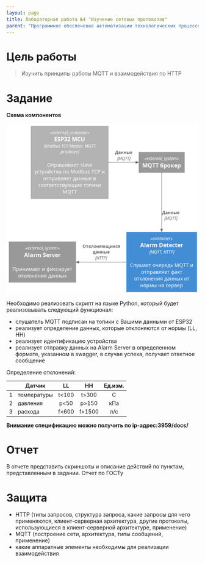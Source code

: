 ```yaml
---
layout: page
title: Лабораторная работа №4 "Изучение сетевых протоколов"
parent: "Программное обеспечение автоматизации технологических процессов и производств"
---
```



# Цель работы
> Изучить принципы работы MQTT и взаимодействия по HTTP

# Задание

**Схема компонентов**

![](static/scheme.png)

Необходимо реализовать скрипт на языке Python, который будет реализовывать следующий функционал:
* слушатель MQTT подписан на топики с Вашими данными от ESP32
* реализует определение данных, которые отклоняются от нормы (LL, HH)
* реализует идентификацию устройства
* реализует отправку данных на Alarm Server в определенном формате, указанном в swagger, в случае успеха, получает ответное сообщение

Определение отклонений:

|       | Датчик      |  LL   |   HH   | Ед.изм. |
| :---: | ----------- | :---: | :----: | :-----: |
|   1   | температуры | t<100 | t>300  |    С    |
|   2   | давления    | p<50  | p>150  |   кПа   |
|   3   | расхода     | f<600 | f>1500 |   л/с   |


**Внимание спецификацию можно получить по ip-адрес:3959/docs/**


# Отчет
В отчете представить скриншоты и описание действий по пунктам, представленным в задании.
Отчет по ГОСТу

# Защита
* HTTP (типы запросов, структура запроса, какие запросы для чего применяются, клиент-серверная архитектура, другие протоколы, использующиеся в клиент-серверной архитектуре, применение)
* MQTT (построение сети, архитектура, типы сообщений, применение)
* какие аппаратные элементы необходимы для реализации взаимодействия